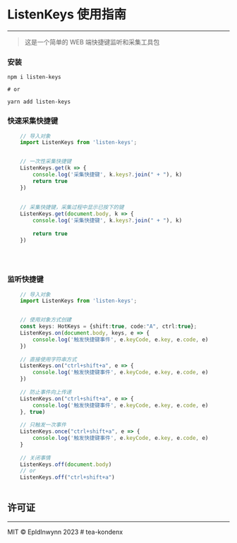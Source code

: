 # ListenKeys 使用指南

---

> 这是一个简单的 WEB 端快捷键监听和采集工具包


### 安装
```shell
npm i listen-keys

# or 

yarn add listen-keys
```

### 快速采集快捷键
``` typescript
    // 导入对象
    import ListenKeys from 'listen-keys';


    // 一次性采集快捷键     
    ListenKeys.get(k => {
        console.log('采集快捷键', k.keys?.join(" + "), k)
        return true
    })
    
    
    // 采集快捷键，采集过程中显示已按下的键     
    ListenKeys.get(document.body, k => {
        console.log('采集快捷键', k.keys?.join(" + "), k)
        
        return true
    })
    
   
    
```

### 监听快捷键

``` typescript
    // 导入对象
    import ListenKeys from 'listen-keys';


    // 使用对象方式创建
    const keys: HotKeys = {shift:true, code:"A", ctrl:true};
    ListenKeys.on(document.body, keys, e => {
        console.log('触发快捷键事件', e.keyCode, e.key, e.code, e)
    })
    
    // 直接使用字符串方式
    ListenKeys.on("ctrl+shift+a", e => {
        console.log('触发快捷键事件', e.keyCode, e.key, e.code, e)
    })
    
    // 防止事件向上传递
    ListenKeys.on("ctrl+shift+a", e => {
        console.log('触发快捷键事件', e.keyCode, e.key, e.code, e)
    }, true)
    
    // 只触发一次事件
    ListenKeys.once("ctrl+shift+a", e => {
        console.log('触发快捷键事件', e.keyCode, e.key, e.code, e)
    }
    
    // 关闭事情
    ListenKeys.off(document.body)
    // or
    ListenKeys.off("ctrl+shift+a")
    
```



## 许可证

---

MIT © Epldlnwynn 2023
#   t e a - k o n d e n x  
 